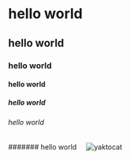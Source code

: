 # hello world  
## hello world          
### hello world      
#### hello world    
##### hello world  
###### hello world        
####### hello world       
![yaktocat](https://github.com/user-attachments/assets/2ee8727e-d9a0-450d-a903-c45a50023a58)  
